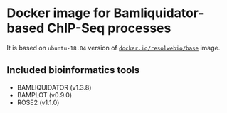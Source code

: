 # Docker image for Bamliquidator-based ChIP-Seq processes

It is based on `ubuntu-18.04` version of [`docker.io/resolwebio/base`](
https://hub.docker.com/r/resolwebio/base/) image.

Included bioinformatics tools
-----------------------------
* BAMLIQUIDATOR (v1.3.8)
* BAMPLOT (v0.9.0)
* ROSE2 (v1.1.0)
